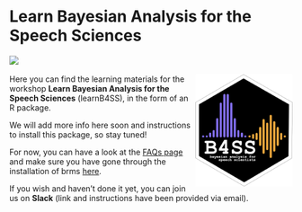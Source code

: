 
<!-- README.md is generated from README.Rmd. Please edit that file -->

# Learn Bayesian Analysis for the Speech Sciences

<!-- badges: start -->

![](https://img.shields.io/badge/version-1.0.0-FFA70B.svg)
<!-- badges: end -->

<img src='man/figures/Logo.png' align="right" height="200" /> Here you
can find the learning materials for the workshop **Learn Bayesian
Analysis for the Speech Sciences** (learnB4SS), in the form of an R
package.

We will add more info here soon and instructions to install this
package, so stay tuned!

For now, you can have a look at the [FAQs
page](https://learnb4ss.github.io/learnB4SS/articles/faqs.html) and make
sure you have gone through the installation of brms
[here](https://learnb4ss.github.io/learnB4SS/articles/install-brms.html).

If you wish and haven’t done it yet, you can join us on **Slack** (link
and instructions have been provided via email).
